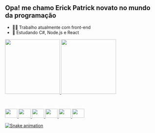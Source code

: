 ## Opa! me chamo Erick Patrick novato no mundo da programação

- 🧑‍💼 Trabalho atualmente com front-end
- 📜 Estudando C#, Node.js e React

<div aling = "center">
<a href = " https://github.com/KIRAP34 ">
<img height="180em" src="https://github-readme-stats.vercel.app/api?username=ericksiqueiraa&show_icons=true&theme=radical">
<img height="180em" src="https://github-readme-stats.vercel.app/api/top-langs/?username=ericksiqueiraa&theme=radical">
</div>

##

<div style="display: inline_block"><br>
<img height="30" width="40" src="https://cdn.jsdelivr.net/gh/devicons/devicon/icons/csharp/csharp-original.svg" />
<img height="30" width="40" src="https://cdn.jsdelivr.net/gh/devicons/devicon/icons/html5/html5-original.svg" />
<img height="30" width="40" src="https://cdn.jsdelivr.net/gh/devicons/devicon/icons/css3/css3-original.svg" />
<img height="30" width="40" src="https://cdn.jsdelivr.net/gh/devicons/devicon/icons/javascript/javascript-original.svg" />
<img height="30" width="40" src="https://cdn.jsdelivr.net/gh/devicons/devicon/icons/nodejs/nodejs-original.svg" />
<img height="30" width="40" src="https://cdn.jsdelivr.net/gh/devicons/devicon/icons/react/react-original.svg" />

![Snake animation](https://github.com/ericksiqueiraa/ericksiqueiraa/blob/output/github-contribution-grid-snake.svg)

</div>



